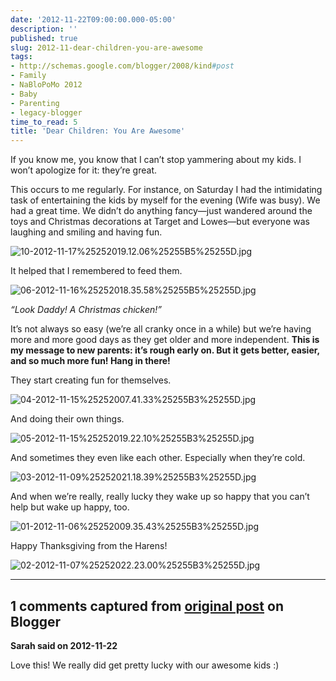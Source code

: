 ```yaml
---
date: '2012-11-22T09:00:00.000-05:00'
description: ''
published: true
slug: 2012-11-dear-children-you-are-awesome
tags:
- http://schemas.google.com/blogger/2008/kind#post
- Family
- NaBloPoMo 2012
- Baby
- Parenting
- legacy-blogger
time_to_read: 5
title: 'Dear Children: You Are Awesome'
---
```



If you know me, you know that I can’t stop yammering about my kids. I won’t apologize for it: they’re great.

This occurs to me regularly. For instance, on Saturday I had the intimidating task of entertaining the kids by myself for the evening (Wife was busy). We had a great time. We didn’t do anything fancy—just wandered around the toys and Christmas decorations at Target and Lowes—but everyone was laughing and smiling and having fun.  

![10-2012-11-17%25252019.12.06%25255B5%25255D.jpg](10-2012-11-17%25252019.12.06%25255B5%25255D.jpg)

It helped that I remembered to feed them.

![06-2012-11-16%25252018.35.58%25255B5%25255D.jpg](06-2012-11-16%25252018.35.58%25255B5%25255D.jpg)  

*“Look Daddy! A Christmas chicken!”*

It’s not always so easy (we’re all cranky once in a while) but we’re having more and more good days as they get older and more independent. <strong>This is my message to new parents: it’s rough early on. But it gets better, easier, and so much more fun! Hang in there!</strong>

They start creating fun for themselves.

![04-2012-11-15%25252007.41.33%25255B3%25255D.jpg](04-2012-11-15%25252007.41.33%25255B3%25255D.jpg)

And doing their own things.

![05-2012-11-15%25252019.22.10%25255B3%25255D.jpg](05-2012-11-15%25252019.22.10%25255B3%25255D.jpg)

And sometimes they even like each other. Especially when they’re cold.

![03-2012-11-09%25252021.18.39%25255B3%25255D.jpg](03-2012-11-09%25252021.18.39%25255B3%25255D.jpg)

And when we’re really, really lucky they wake up so happy that you can’t help but wake up happy, too.

![01-2012-11-06%25252009.35.43%25255B3%25255D.jpg](01-2012-11-06%25252009.35.43%25255B3%25255D.jpg)

Happy Thanksgiving from the Harens!

![02-2012-11-07%25252022.23.00%25255B3%25255D.jpg](02-2012-11-07%25252022.23.00%25255B3%25255D.jpg)

---

## 1 comments captured from [original post](https://blog.wassupy.com/2012/11/dear-children-you-are-awesome.html) on Blogger

**Sarah said on 2012-11-22**

Love this! We really did get pretty lucky with our awesome kids :)

